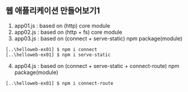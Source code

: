 ## 웹 애플리케이션 만들어보기1

1. app01.js : based on (http) core module
2. app02.js : based on (http + fs) core module
3. app03.js : based on (connect + serve-static) npm package(module)

```
[..\helloweb-ex01] $ npm i connect
[..\helloweb-ex01] $ npm i serve-static
```

4. app04.js : based on (connect + serve-static + connect-route) npm package(module)

```
[..\helloweb-ex01] $ npm i connect-route
```

